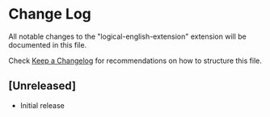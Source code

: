 # Change Log

All notable changes to the "logical-english-extension" extension will be documented in this file.

Check [Keep a Changelog](http://keepachangelog.com/) for recommendations on how to structure this file.

## [Unreleased]

- Initial release